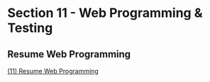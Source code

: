 # Section 11 - Web Programming & Testing
## Resume Web Programming
[(11) Resume Web Programming](https://docs.google.com/document/d/18yKFHuYQBzk9HXGb1Gx71R4kuCA_6Le3/edit?usp=sharing&ouid=105836954103399876691&rtpof=true&sd=true)
